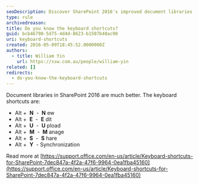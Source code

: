 ```yaml
---
seoDescription: Discover SharePoint 2016's improved document libraries and master essential keyboard shortcuts to boost productivity.
type: rule
archivedreason:
title: Do you know the keyboard shortcuts?
guid: bcb46798-5d75-4d4d-8623-b1507b40ac90
uri: keyboard-shortcuts
created: 2016-05-09T18:45:52.0000000Z
authors:
  - title: William Yin
    url: https://ssw.com.au/people/william-yin
related: []
redirects:
  - do-you-know-the-keyboard-shortcuts
---
```


Document libraries in SharePoint 2016 are much better. The keyboard shortcuts are:

<!--endintro-->

- Alt +  **N**  -  **N** ew
- Alt +  **E**  -  **E** dit
- Alt +  **U**  -  **U** pload
- Alt +  **M**  -  **M** anage
- Alt +  **S**  -  **S** hare
- Alt +  **Y**  - Synchronization

Read more at [https://support.office.com/en-us/article/Keyboard-shortcuts-for-SharePoint-7dec847a-4f2a-47f6-9964-0ea1fba45160](https://support.office.com/en-us/article/Keyboard-shortcuts-for-SharePoint-7dec847a-4f2a-47f6-9964-0ea1fba45160)
